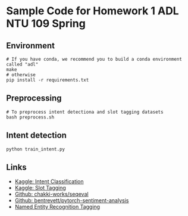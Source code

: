 # Sample Code for Homework 1 ADL NTU 109 Spring

## Environment

```shell
# If you have conda, we recommend you to build a conda environment called "adl"
make
# otherwise
pip install -r requirements.txt
```

## Preprocessing

```shell
# To preprocess intent detectiona and slot tagging datasets
bash preprocess.sh
```

## Intent detection

```shell
python train_intent.py
```

## Links

- [Kaggle: Intent Classification](https://www.kaggle.com/c/ntu-adl-hw1-intent-cls-spring-2021)
- [Kaggle: Slot Tagging](https://www.kaggle.com/c/ntu-adl-hw1-slot-tag-spring-2021)
- [Github: chakki-works/seqeval](https://github.com/chakki-works/seqeval)
- [Github: bentrevett/pytorch-sentiment-analysis](https://github.com/bentrevett/pytorch-sentiment-analysis)
- [Named Entity Recognition Tagging](https://cs230.stanford.edu/blog/namedentity/)
